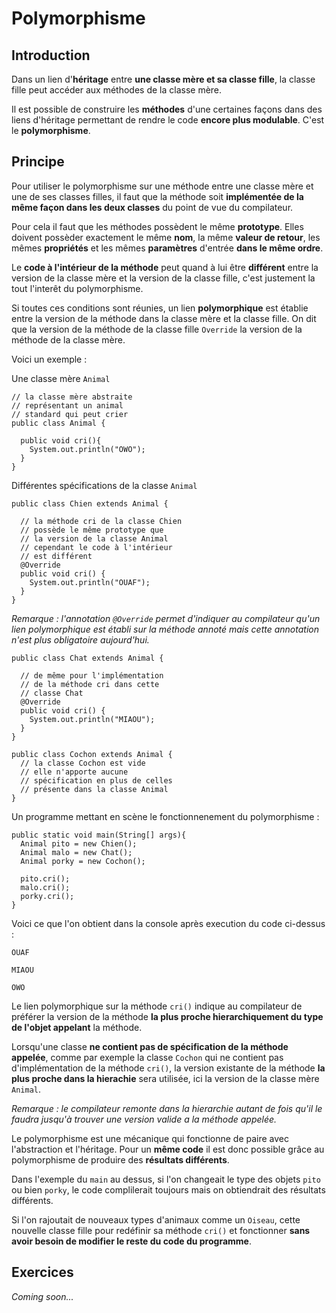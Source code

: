 # Polymorphisme

## Introduction

Dans un lien d'**héritage** entre **une classe mère et sa classe fille**, la classe fille peut accéder aux méthodes de la classe mère.

Il est possible de construire les **méthodes** d'une certaines façons dans des liens d'héritage permettant de rendre le code **encore plus modulable**. C'est le **polymorphisme**.

## Principe

Pour utiliser le polymorphisme sur une méthode entre une classe mère et une de ses classes filles, il faut que la méthode soit **implémentée de la même façon dans les deux classes** du point de vue du compilateur.

Pour cela il faut que les méthodes possèdent le même **prototype**. Elles doivent possèder exactement le même **nom**, la même **valeur de retour**, les mêmes **propriétés** et les mêmes **paramètres** d'entrée **dans le même ordre**.

Le **code à l'intérieur de la méthode** peut quand à lui être **différent** entre la version de la classe mère et la version de la classe fille, c'est justement la tout l'interêt du polymorphisme.

Si toutes ces conditions sont réunies, un lien **polymorphique** est établie entre la version de la méthode dans la classe mère et la classe fille. On dit que la version de la méthode de la classe fille `Override` la version de la méthode de la classe mère.

Voici un exemple :

Une classe mère `Animal`

```
// la classe mère abstraite
// représentant un animal
// standard qui peut crier
public class Animal {

  public void cri(){
    System.out.println("OWO");
  }
}
```

Différentes spécifications de la classe `Animal`

```
public class Chien extends Animal {

  // la méthode cri de la classe Chien
  // possède le même prototype que
  // la version de la classe Animal
  // cependant le code à l'intérieur
  // est différent
  @Override
  public void cri() {
    System.out.println("OUAF");
  }
}
```

_Remarque : l'annotation `@Override` permet d'indiquer au compilateur qu'un lien polymorphique est établi sur la méthode annoté mais cette annotation n'est plus obligatoire aujourd'hui._

```
public class Chat extends Animal {

  // de même pour l'implémentation
  // de la méthode cri dans cette
  // classe Chat
  @Override
  public void cri() {
    System.out.println("MIAOU");
  }
}
```

```
public class Cochon extends Animal {
  // la classe Cochon est vide
  // elle n'apporte aucune
  // spécification en plus de celles
  // présente dans la classe Animal
}
```

Un programme mettant en scène le fonctionnenement du polymorphisme :

```
public static void main(String[] args){
  Animal pito = new Chien();
  Animal malo = new Chat();
  Animal porky = new Cochon();

  pito.cri();
  malo.cri();
  porky.cri();
}
```

Voici ce que l'on obtient dans la console après execution du code ci-dessus :

`OUAF`

`MIAOU`

`OWO`

Le lien polymorphique sur la méthode `cri()` indique au compilateur de préférer la version de la méthode **la plus proche hierarchiquement du type de l'objet appelant** la méthode.

Lorsqu'une classe **ne contient pas de spécification de la méthode appelée**, comme par exemple la classe `Cochon` qui ne contient pas d'implémentation de la méthode `cri()`, la version existante de la méthode **la plus proche dans la hierachie** sera utilisée, ici la version de la classe mère `Animal`.

_Remarque : le compilateur remonte dans la hierarchie autant de fois qu'il le faudra jusqu'à trouver une version valide a la méthode appelée._

Le polymorphisme est une mécanique qui fonctionne de paire avec l'abstraction et l'héritage. Pour un **même code** il est donc possible grâce au polymorphisme de produire des **résultats différents**.

Dans l'exemple du `main` au dessus, si l'on changeait le type des objets `pito` ou bien `porky`, le code complilerait toujours mais on obtiendrait des résultats différents.

Si l'on rajoutait de nouveaux types d'animaux comme un `Oiseau`, cette nouvelle classe fille pour redéfinir sa méthode `cri()` et fonctionner **sans avoir besoin de modifier le reste du code du programme**.

## Exercices

_Coming soon..._
